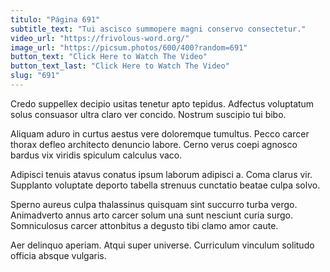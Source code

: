 ```yaml
---
titulo: "Página 691"
subtitle_text: "Tui ascisco summopere magni conservo consectetur."
video_url: "https://frivolous-word.org/"
image_url: "https://picsum.photos/600/400?random=691"
button_text: "Click Here to Watch The Video"
button_text_last: "Click Here to Watch The Video"
slug: "691"
---
```


Credo suppellex decipio usitas tenetur apto tepidus. Adfectus voluptatum solus consuasor ultra claro ver concido. Nostrum suscipio tui bibo.

Aliquam aduro in curtus aestus vere doloremque tumultus. Pecco carcer thorax defleo architecto denuncio labore. Cerno verus coepi agnosco bardus vix viridis spiculum calculus vaco.

Adipisci tenuis atavus conatus ipsum laborum adipisci a. Coma clarus vir. Supplanto voluptate deporto tabella strenuus cunctatio beatae culpa solvo.

Sperno aureus culpa thalassinus quisquam sint succurro turba vergo. Animadverto annus arto carcer solum una sunt nesciunt curia surgo. Somniculosus carcer attonbitus a degusto tibi clamo amor caute.

Aer delinquo aperiam. Atqui super universe. Curriculum vinculum solitudo officia absque vulgaris.
